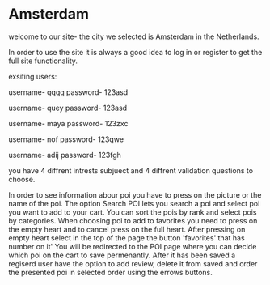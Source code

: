 # Amsterdam
welcome to our site- the city we selected is Amsterdam in the Netherlands.

In order to use the site it is always a good idea to log in or register to get the full site functionality.

exsiting users:

username- qqqq password- 123asd

username- quey password- 123asd

username- maya password- 123zxc

username- nof password- 123qwe

username- adij password- 123fgh

you have 4 diffrent intrests subjuect and 4 diffrent validation questions to choose.


In order to see information abour poi you have to press on the picture or the name of the poi.
The option Search POI lets you search a poi and select poi you want to add to your cart.
You can sort the pois by rank and select pois by categories.
When choosing poi to add to favorites you need to press on the empty heart and to cancel press on the full heart.
After pressing on empty heart select in the top of the page the button 'favorites' that has number on it'
You will be redirected to the POI page where you can decide which poi on the cart to save permenantly.
After it has been saved a regiserd user have the option to add review, delete it from saved and order the presented poi in selected order using the errows buttons.
